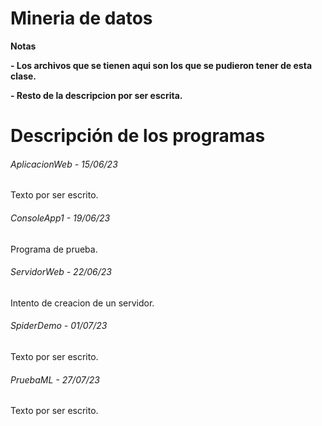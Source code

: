 # Mineria de datos

<!----Notas---->
**Notas**

**- Los archivos que se tienen aqui son los que se pudieron tener de esta clase.**

**- Resto de la descripcion por ser escrita.**
<!----Separador de las notas---->

<!----Directorio con descripción de los programas---->
# Descripción de los programas
###### AplicacionWeb - 15/06/23
Texto por ser escrito.

<!----Separador---->

###### ConsoleApp1 - 19/06/23
Programa de prueba.

<!----Separador---->

###### ServidorWeb - 22/06/23
Intento de creacion de un servidor.

<!----Separador---->

###### SpiderDemo - 01/07/23
Texto por ser escrito.

<!----Separador---->

###### PruebaML - 27/07/23
Texto por ser escrito.

<!----Separador del directorio con descripción de los programas---->
